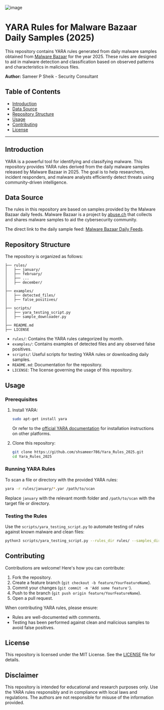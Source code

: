 ![image](https://github.com/user-attachments/assets/98015e95-f695-416c-b77a-d1c8407f4848)

# YARA Rules for Malware Bazaar Daily Samples (2025)

This repository contains YARA rules generated from daily malware samples obtained from [Malware Bazaar](https://datalake.abuse.ch/malware-bazaar/daily/) for the year 2025. These rules are designed to aid in malware detection and classification based on observed patterns and characteristics in malicious files.

**Author:** Sameer P Sheik - Security Consultant

## Table of Contents

- [Introduction](#introduction)
- [Data Source](#data-source)
- [Repository Structure](#repository-structure)
- [Usage](#usage)
- [Contributing](#contributing)
- [License](#license)

---

## Introduction

YARA is a powerful tool for identifying and classifying malware. This repository provides YARA rules derived from the daily malware samples released by Malware Bazaar in 2025. The goal is to help researchers, incident responders, and malware analysts efficiently detect threats using community-driven intelligence.

## Data Source

The rules in this repository are based on samples provided by the Malware Bazaar daily feeds. Malware Bazaar is a project by [abuse.ch](https://abuse.ch/) that collects and shares malware samples to aid the cybersecurity community.

The direct link to the daily sample feed: [Malware Bazaar Daily Feeds](https://datalake.abuse.ch/malware-bazaar/daily/).

## Repository Structure

The repository is organized as follows:

```
├── rules/
│   ├── january/
│   ├── february/
│   ├── ...
│   ├── december/
│
├── examples/
│   ├── detected_files/
│   ├── false_positives/
│
├── scripts/
│   ├── yara_testing_script.py
│   ├── sample_downloader.py
│
├── README.md
├── LICENSE
```

- `rules/`: Contains the YARA rules categorized by month.
- `examples/`: Contains examples of detected files and any observed false positives.
- `scripts/`: Useful scripts for testing YARA rules or downloading daily samples.
- `README.md`: Documentation for the repository.
- `LICENSE`: The license governing the usage of this repository.

## Usage

### Prerequisites

1. Install YARA:

   ```bash
   sudo apt-get install yara
   ```

   Or refer to the [official YARA documentation](https://yara.readthedocs.io/en/stable/gettingstarted.html) for installation instructions on other platforms.

2. Clone this repository:

   ```bash
   git clone https://github.com/shsameer786/Yara_Rules_2025.git
   cd Yara_Rules_2025
   ```

### Running YARA Rules

To scan a file or directory with the provided YARA rules:

```bash
yara -r rules/january/*.yar /path/to/scan
```

Replace `january` with the relevant month folder and `/path/to/scan` with the target file or directory.

### Testing the Rules

Use the `scripts/yara_testing_script.py` to automate testing of rules against known malware and clean files:

```bash
python3 scripts/yara_testing_script.py --rules_dir rules/ --samples_dir /path/to/samples
```

## Contributing

Contributions are welcome! Here's how you can contribute:

1. Fork the repository.
2. Create a feature branch (`git checkout -b feature/YourFeatureName`).
3. Commit your changes (`git commit -m 'Add some feature'`).
4. Push to the branch (`git push origin feature/YourFeatureName`).
5. Open a pull request.

When contributing YARA rules, please ensure:

- Rules are well-documented with comments.
- Testing has been performed against clean and malicious samples to avoid false positives.

## License

This repository is licensed under the MIT License. See the [LICENSE](LICENSE) file for details.

## Disclaimer

This repository is intended for educational and research purposes only. Use the YARA rules responsibly and in compliance with local laws and regulations. The authors are not responsible for misuse of the information provided.
